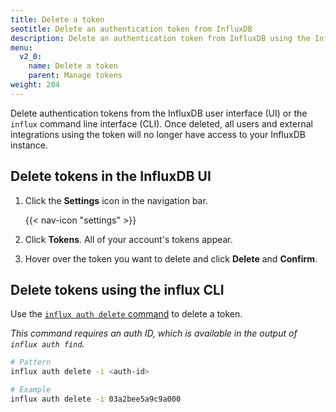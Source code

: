```yaml
---
title: Delete a token
seotitle: Delete an authentication token from InfluxDB
description: Delete an authentication token from InfluxDB using the InfluxDB UI or the `influx` CLI.
menu:
  v2_0:
    name: Delete a token
    parent: Manage tokens
weight: 204
---
```


Delete authentication tokens from the InfluxDB user interface (UI) or the `influx` command line interface (CLI).
Once deleted, all users and external integrations using the token will no longer
have access to your InfluxDB instance.

## Delete tokens in the InfluxDB UI

1. Click the **Settings** icon in the navigation bar.

    {{< nav-icon "settings" >}}

2. Click **Tokens**. All of your account's tokens appear.
3. Hover over the token you want to delete and click **Delete** and **Confirm**.

## Delete tokens using the influx CLI

Use the [`influx auth delete` command](/v2.0/reference/cli/influx/auth/delete)
to delete a token.

_This command requires an auth ID, which is available in the output of `influx auth find`._

```sh
# Pattern
influx auth delete -i <auth-id>

# Example
influx auth delete -i 03a2bee5a9c9a000
```
